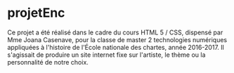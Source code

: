 # projetEnc
Ce projet a été réalisé dans le cadre du cours HTML 5 / CSS, dispensé par Mme Joana Casenave, pour la classe de master 2 
technologies numériques appliquées à l'histoire de l'École nationale des chartes, année 2016-2017.
Il s'agissait de produire un site internet fixe sur l'artiste, le thème ou la personnalité de notre choix. 
